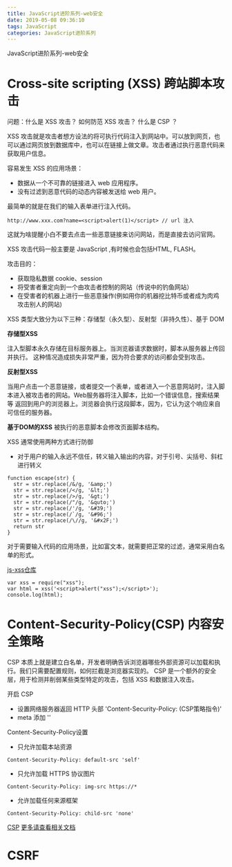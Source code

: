 ```yaml
---
title: JavaScript进阶系列-web安全
date: 2019-05-08 09:36:10
tags: JavaScript
categories: JavaScript进阶系列
---
```


JavaScript进阶系列-web安全

<!-- more -->

# Cross-site scripting (XSS) 跨站脚本攻击

问题：什么是 XSS 攻击？ 如何防范 XSS 攻击？ 什么是 CSP ？

XSS 攻击就是攻击者想方设法的将可执行代码注入到网站中。可以放到网页，也可以通过网页放到数据库中，也可以在链接上做文章。攻击者通过执行恶意代码来获取用户信息。

容易发生 XSS 的应用场景：

* 数据从一个不可靠的链接进入 web 应用程序。
* 没有过滤到恶意代码的动态内容被发送给 web 用户。

最简单的就是在我们的输入表单进行注入代码。
```
http://www.xxx.com?name=<script>alert(1)</script> // url 注入
```
这就为啥提醒小白不要去点击一些恶意链接来访问网站，而是直接去访问官网。

XSS 攻击代码一般主要是 JavaScript ,有时候也会包括HTML, FLASH。

攻击目的：

* 获取隐私数据 cookie、session
* 将受害者重定向到一个由攻击者控制的网站（传说中的钓鱼网站）
* 在受害者的机器上进行一些恶意操作(例如用你的机器挖比特币或者成为肉鸡攻击别人的网站)

XSS 类型大致分为以下三种：存储型（永久型）、反射型（非持久性）、基于 DOM

**存储型XSS** 

注入型脚本永久存储在目标服务器上。当浏览器请求数据时，脚本从服务器上传回并执行。
这种情况造成损失非常严重，因为符合要求的访问都会受到攻击。

**反射型XSS**

当用户点击一个恶意链接，或者提交一个表单，或者进入一个恶意网站时，注入脚本进入被攻击者的网站。Web服务器将注入脚本，比如一个错误信息，搜索结果等 返回到用户的浏览器上。浏览器会执行这段脚本，因为，它认为这个响应来自可信任的服务器。

**基于DOM的XSS**
被执行的恶意脚本会修改页面脚本结构。

XSS 通常使用两种方式进行防御

* 对于用户的输入永远不信任，转义输入输出的内容，对于引号、尖括号、斜杠进行转义
```
function escape(str) {
  str = str.replace(/&/g, '&amp;')
  str = str.replace(/</g, '&lt;')
  str = str.replace(/>/g, '&gt;')
  str = str.replace(/"/g, '&quto;')
  str = str.replace(/'/g, '&#39;')
  str = str.replace(/`/g, '&#96;')
  str = str.replace(/\//g, '&#x2F;')
  return str
}
```
对于需要输入代码的应用场景，比如富文本，就需要把正常的过滤，通常采用白名单的形式。

[js-xss仓库](https://github.com/leizongmin/js-xss)
```
var xss = require("xss");
var html = xss('<script>alert("xss");</script>');
console.log(html);
```

# Content-Security-Policy(CSP) 内容安全策略

CSP 本质上就是建立白名单，开发者明确告诉浏览器哪些外部资源可以加载和执行。我们只需要配置规则，如何拦截是浏览器实现的。 CSP 是一个额外的安全层，用于检测并削弱某些类型特定的攻击，包括 XSS 和数据注入攻击。

开启 CSP

* 设置网络服务器返回 HTTP 头部 'Content-Security-Policy: (CSP策略指令)'
* meta 添加 '<meta http-equiv="Content-Security-Policy" content="">'

Content-Security-Policy设置

* 只允许加载本站资源
```
Content-Security-Policy: default-src 'self'
```
* 只允许加载 HTTPS 协议图片
```
Content-Security-Policy: img-src https://*
```
* 允许加载任何来源框架
```
Content-Security-Policy: child-src 'none'
```
[CSP](https://developer.mozilla.org/zh-CN/docs/Web/HTTP/CSP)
[更多请查看相关文档](https://developer.mozilla.org/en-US/docs/Web/HTTP/Headers/Content-Security-Policy)

# CSRF